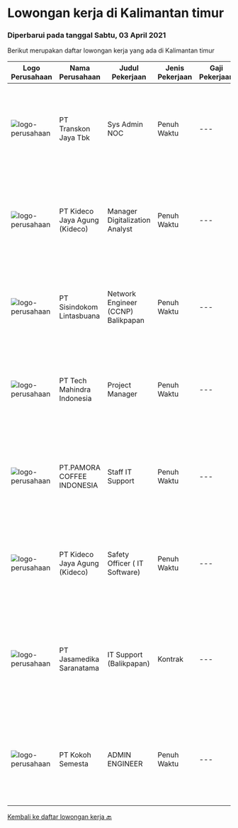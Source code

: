 
  # Lowongan kerja di Kalimantan timur

  ### Diperbarui pada tanggal Sabtu, 03 April 2021

  Berikut merupakan daftar lowongan kerja yang ada di Kalimantan timur

  |Logo Perusahaan | Nama Perusahaan | Judul Pekerjaan | Jenis Pekerjaan | Gaji Pekerjaan | Lokasi | Deskripsi | Tanggal diunggah | Pranala |
  | -------------- | --------------- | --------------- | --------- | --------- | -------------- | ------- | ----------- | ----------- |
  |![logo-perusahaan](https://image-service-cdn.seek.com.au/d49596d76da332aa3ce145c3cd2900950bedd8c8/ee4dce1061f3f616224767ad58cb2fc751b8d2dc)|PT Transkon Jaya Tbk|Sys Admin NOC|Penuh Waktu|---|Balikpapan|Job Duties: NETWORK OPERATION CENTER You will provide L1 and L2 support for customers, receive their complaints and solve their problems. You will...|Rabu, 31 Maret 2021|https://www.jobstreet.co.id/id/job/sys-admin-noc-3495498?token=0~52e66259-ef38-49d5-90e8-7bf8c01cdb4b&sectionRank=1&jobId=jobstreet-id-job-3495498|
|![logo-perusahaan](https://image-service-cdn.seek.com.au/67130d3f14c1e2e78cc4c28fd34958c59b861449/ee4dce1061f3f616224767ad58cb2fc751b8d2dc)|PT Kideco Jaya Agung (Kideco)|Manager Digitalization Analyst|Penuh Waktu|---|Paser|Requirements:   Candidate must possess bachelor degree in Information System/ IT (IPK Minimal 3,0)   Minimal 8 years of experience of develop, manager...|Kamis, 01 April 2021|https://www.jobstreet.co.id/id/job/manager-digitalization-analyst-3496229?token=0~52e66259-ef38-49d5-90e8-7bf8c01cdb4b&sectionRank=2&jobId=jobstreet-id-job-3496229|
|![logo-perusahaan](https://image-service-cdn.seek.com.au/3592c2751b15d1f2f6690b69ed5f913fe756a3b6/ee4dce1061f3f616224767ad58cb2fc751b8d2dc)|PT Sisindokom Lintasbuana|Network Engineer (CCNP) Balikpapan|Penuh Waktu|---|Balikpapan|Job Requirement: Experience at least 3 years Candidate must possess at least a bachelor's degree, computer science/information technology, engineering...|Rabu, 31 Maret 2021|https://www.jobstreet.co.id/id/job/network-engineer-ccnp-balikpapan-3495295?token=0~52e66259-ef38-49d5-90e8-7bf8c01cdb4b&sectionRank=3&jobId=jobstreet-id-job-3495295|
|![logo-perusahaan](https://image-service-cdn.seek.com.au/a6196fde7cd70a388b93af957f34d07a95d8097f/ee4dce1061f3f616224767ad58cb2fc751b8d2dc)|PT Tech Mahindra Indonesia|Project Manager|Penuh Waktu|---|Kalimantan Timur|Hi, Greeting from Tech Mahindra!!, We are currently looking for Project Manager Posotion with us.Below are the detailed job description as...|Kamis, 25 Maret 2021|https://www.jobstreet.co.id/id/job/project-manager-3491265?token=0~52e66259-ef38-49d5-90e8-7bf8c01cdb4b&sectionRank=4&jobId=jobstreet-id-job-3491265|
|![logo-perusahaan](https://image-service-cdn.seek.com.au/41dd2e9235fa3139aa895ebacff396272b5ca11a/ee4dce1061f3f616224767ad58cb2fc751b8d2dc)|PT.PAMORA COFFEE INDONESIA|Staff IT Support|Penuh Waktu|---|Balikpapan|Kualifikasi: Pendidikan minimal D3 TI  Memahami jaringan LAN dan WAN  Sehat jasmani dan rohani  Usia maksimal 35 tahun  Memiliki pengalaman minimal 1...|Jumat, 26 Maret 2021|https://www.jobstreet.co.id/id/job/staff-it-support-3491805?token=0~52e66259-ef38-49d5-90e8-7bf8c01cdb4b&sectionRank=5&jobId=jobstreet-id-job-3491805|
|![logo-perusahaan](https://image-service-cdn.seek.com.au/67130d3f14c1e2e78cc4c28fd34958c59b861449/ee4dce1061f3f616224767ad58cb2fc751b8d2dc)|PT Kideco Jaya Agung (Kideco)|Safety Officer ( IT Software)|Penuh Waktu|---|Balikpapan|o  Candidate must possess at least bachelor degree in IT (IPK Minimal 3,0)o  Minimal 1 years experience in IT (Programmer, Software Developer, ect)o ...|Sabtu, 13 Maret 2021|https://www.jobstreet.co.id/id/job/safety-officer-it-software-3480473?token=0~52e66259-ef38-49d5-90e8-7bf8c01cdb4b&sectionRank=6&jobId=jobstreet-id-job-3480473|
|![logo-perusahaan](https://image-service-cdn.seek.com.au/734f8c057f6a5e8a9a19a02418d540024c020707/ee4dce1061f3f616224767ad58cb2fc751b8d2dc)|PT Jasamedika Saranatama|IT Support (Balikpapan)|Kontrak|---|Balikpapan|Deskripsi Pekerjaan: Merancang instalasi, konfigurasi, monitoring dan evaluasi infrastruktur IT (Software, Hardware dan jaringan) Meningkatkan...|Rabu, 10 Maret 2021|https://www.jobstreet.co.id/id/job/it-support-balikpapan-3477785?token=0~52e66259-ef38-49d5-90e8-7bf8c01cdb4b&sectionRank=7&jobId=jobstreet-id-job-3477785|
|![logo-perusahaan](https://image-service-cdn.seek.com.au/ef36303fe17140f12e0c1b20a9f72814e5599933/ee4dce1061f3f616224767ad58cb2fc751b8d2dc)|PT Kokoh Semesta|ADMIN ENGINEER|Penuh Waktu|---|Balikpapan|KUALIFIKASI : Usia Maksimal 30 Tahun Pendidikan Minimum D3 / S1 dari Teknik Komputer atau Ilmu Komputer (Semua Jurusan) Fresh Graduate Welcome atau...|Rabu, 10 Maret 2021|https://www.jobstreet.co.id/id/job/admin-engineer-3478382?token=0~52e66259-ef38-49d5-90e8-7bf8c01cdb4b&sectionRank=8&jobId=jobstreet-id-job-3478382|


  [Kembali ke daftar lowongan kerja 🔙](../README.md#daftar-lowongan-kerja)
  